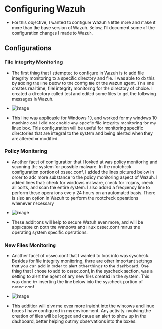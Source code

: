 # Configuring Wazuh

* For this objective, I wanted to configure Wazuh a little more and make it more than the base version of Wazuh. Below, I'll document some of the configuration changes I made to Wazuh.

## Configurations

### File Integrity Monitoring

* The first thing that I attempted to configure in Wazuh is to add file integrity monitoring to a specific directory and file. I was able to do this by adding the line below to the config file of the wazuh agent. This line creates real time, filel integrity monitoring for the directory of choice. I created a directory called test and edited some files to get the following messages in Wazuh. 

* ![image](https://user-images.githubusercontent.com/70913875/206068228-d92578b8-1010-4c13-84ab-5b1d004b823e.png)

* This line was applicable for Windows 10, and worked for my windows 10 machine and I did not enable any specfic file integrity monitoring for my linux box. This configuration will be useful for monitoring specific directories that are integral to the system and being alerted when they are altered or modified. 

### Policy Monitoring

* Another facet of configuration that I looked at was policy monitoring and scanning the system for possible malware. In the rootcheck configuration portion of ossec.conf, I added the lines pictured below in order to add more substance to the policy monitoring aspect of Wazuh. I added lines that: check for windows malware, check for trojans, check all ports, and scan the entire system. I also added a frequency line to perform these operations every 24 hours on an automated basis. There is also an option in Wazuh to perform the rootcheck operations whenever necessary.

* ![image](https://user-images.githubusercontent.com/70913875/206069555-dcb6abb6-3e77-4a28-a196-340b076c4e8c.png)

* These additions will help to secure Wazuh even more, and will be applicable on both the Windows and linux ossec.conf minus the operating system specific operations. 

### New Files Monitoring

* Another facet of ossec.conf that I wanted to look into was syscheck. Besides for file integrity monitoring, there are other important settings that you can add in order to alert other things to the dashboard. One thing that I chose to add to ossec.conf, in the syscheck section, was a setting to alert the agent of any new files created in the system. This was done by inserting the line below into the syscheck portion of ossec.conf.

* ![image](https://user-images.githubusercontent.com/70913875/206071331-6b2d93a6-7d25-468e-886d-3ff665b33df6.png)

* This addition will give me even more insight into the windows and linux boxes I have configured in my environment. Any activity involving the creation of files will be logged and cause an alert to show up in the dashboard, better helping out my observations into the boxes.

